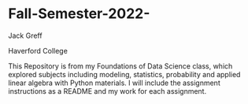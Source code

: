 # Fall-Semester-2022-
Jack Greff

Haverford College

This Repository is from my Foundations of Data Science class, which explored subjects including modeling, statistics, probability and applied linear algebra with Python materials. I will include the assignment instructions as a README and my work for each assignment.

